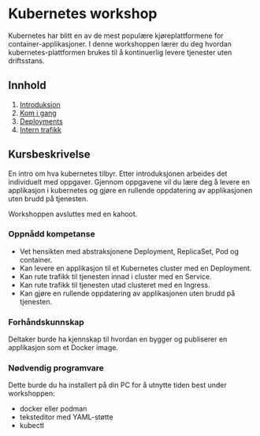 # Kubernetes workshop
Kubernetes har blitt en av de mest populære kjøreplattformene for container-applikasjoner.
I denne workshoppen lærer du deg hvordan kubernetes-plattformen brukes til å kontinuerlig
levere tjenester uten driftsstans.

## Innhold

1. [Introduksjon](intro.md)
2. [Kom i gang](start.md)
3. [Deployments](deployment.md)
4. [Intern trafikk](intern-trafikk.md)

## Kursbeskrivelse
En intro om hva kubernetes tilbyr. Etter introduksjonen arbeides det individuelt med oppgaver.
Gjennom oppgavene vil du lære deg å levere en applikasjon i kubernetes og gjøre en rullende
oppdatering av applikasjonen uten brudd på tjenesten.

Workshoppen avsluttes med en kahoot.

### Oppnådd kompetanse
- Vet hensikten med abstraksjonene Deployment, ReplicaSet, Pod og container.
- Kan levere en applikasjon til et Kubernetes cluster med en Deployment.
- Kan rute trafikk til tjenesten innad i cluster med en Service.
- Kan rute trafikk til tjenesten utad clusteret med en Ingress.
- Kan gjøre en rullende oppdatering av applikasjonen uten brudd på tjenesten.

### Forhåndskunnskap
Deltaker burde ha kjennskap til hvordan en bygger og publiserer en applikasjon som et Docker image.

### Nødvendig programvare
Dette burde du ha installert på din PC for å utnytte tiden best under workshoppen:

- docker eller podman
- teksteditor med YAML-støtte
- kubectl
